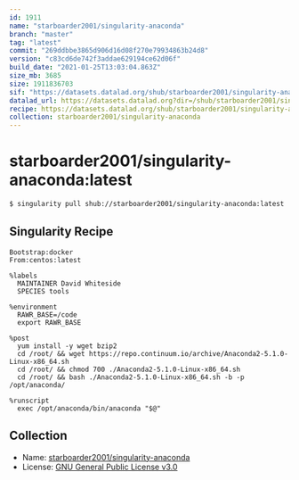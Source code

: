```yaml
---
id: 1911
name: "starboarder2001/singularity-anaconda"
branch: "master"
tag: "latest"
commit: "269ddbbe3865d906d16d08f270e79934863b24d8"
version: "c83cd6de742f3addae629194ce62d06f"
build_date: "2021-01-25T13:03:04.863Z"
size_mb: 3685
size: 1911836703
sif: "https://datasets.datalad.org/shub/starboarder2001/singularity-anaconda/latest/2021-01-25-269ddbbe-c83cd6de/c83cd6de742f3addae629194ce62d06f.simg"
datalad_url: https://datasets.datalad.org?dir=/shub/starboarder2001/singularity-anaconda/latest/2021-01-25-269ddbbe-c83cd6de/
recipe: https://datasets.datalad.org/shub/starboarder2001/singularity-anaconda/latest/2021-01-25-269ddbbe-c83cd6de/Singularity
collection: starboarder2001/singularity-anaconda
---
```


# starboarder2001/singularity-anaconda:latest

```bash
$ singularity pull shub://starboarder2001/singularity-anaconda:latest
```

## Singularity Recipe

```singularity
Bootstrap:docker  
From:centos:latest  

%labels
  MAINTAINER David Whiteside
  SPECIES tools

%environment
  RAWR_BASE=/code
  export RAWR_BASE

%post
  yum install -y wget bzip2
  cd /root/ && wget https://repo.continuum.io/archive/Anaconda2-5.1.0-Linux-x86_64.sh
  cd /root/ && chmod 700 ./Anaconda2-5.1.0-Linux-x86_64.sh
  cd /root/ && bash ./Anaconda2-5.1.0-Linux-x86_64.sh -b -p /opt/anaconda/

%runscript
  exec /opt/anaconda/bin/anaconda "$@"
```

## Collection

 - Name: [starboarder2001/singularity-anaconda](https://github.com/starboarder2001/singularity-anaconda)
 - License: [GNU General Public License v3.0](https://api.github.com/licenses/gpl-3.0)


